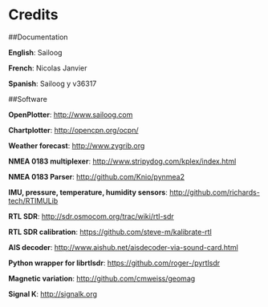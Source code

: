 # Credits

##Documentation

**English**: Sailoog

**French**: Nicolas Janvier

**Spanish**: Sailoog y v36317

##Software

**OpenPlotter**: http://www.sailoog.com

**Chartplotter**: http://opencpn.org/ocpn/

**Weather forecast**: http://www.zygrib.org

**NMEA 0183 multiplexer**: http://www.stripydog.com/kplex/index.html

**NMEA 0183 Parser**: http://github.com/Knio/pynmea2

**IMU, pressure, temperature, humidity sensors**: http://github.com/richards-tech/RTIMULib

**RTL SDR**: http://sdr.osmocom.org/trac/wiki/rtl-sdr

**RTL SDR calibration**: https://github.com/steve-m/kalibrate-rtl

**AIS decoder**: http://www.aishub.net/aisdecoder-via-sound-card.html

**Python wrapper for librtlsdr**: https://github.com/roger-/pyrtlsdr

**Magnetic variation**: http://github.com/cmweiss/geomag

**Signal K**: http://signalk.org